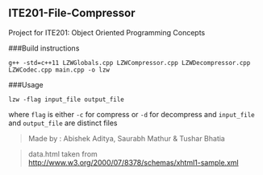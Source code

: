 ## ITE201-File-Compressor
Project for ITE201: Object Oriented Programming Concepts

###Build instructions 

```g++ -std=c++11 LZWGlobals.cpp LZWCompressor.cpp LZWDecompressor.cpp LZWCodec.cpp main.cpp -o lzw```

###Usage

```
lzw -flag input_file output_file
```

where `flag` is either `-c` for compress or `-d` for decompress and `input_file` and `output_file` are distinct files

> Made by : Abishek Aditya, Saurabh Mathur & Tushar Bhatia

> data.html taken from http://www.w3.org/2000/07/8378/schemas/xhtml1-sample.xml
